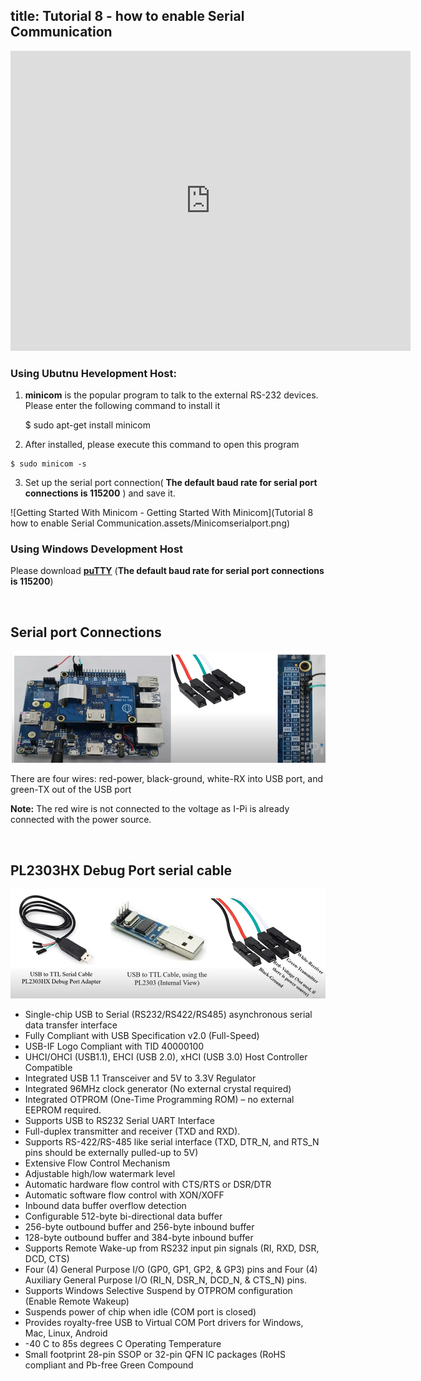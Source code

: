 title: Tutorial 8 - how to enable Serial Communication
---


<div class="contentiframe">

<iframe  class="responsive-iframe"  width="640" height="480" src="https://www.youtube.com/embed/jE-Ddj8tc8I"  frameborder="0" allow="autoplay; encrypted-media" allowfullscreen></iframe>

</div>


### Using Ubutnu Hevelopment Host:

1. **minicom** is the popular program to talk to the external RS-232 devices. Please enter the following command to install it

    $ sudo apt-get install minicom

2. After installed, please execute this command to open this program

```
$ sudo minicom -s
```

3. Set up the serial port connection( **The default baud rate for serial port connections is 115200** ) and save it. 

![Getting Started With Minicom - Getting Started With Minicom](Tutorial 8 how to enable Serial Communication.assets/Minicomserialport.png)



### Using Windows Development Host

 Please download [**puTTY**](https://www.putty.org/) (**The default baud rate for serial port connections is 115200**)



<br>

## Serial port Connections

![image-20201102154524948](Tutorial8-howToEnableSerialCommunication.assets/image-20201102154524948.png)

There are four wires: red-power, black-ground, white-RX into USB port, and green-TX out of the USB port

**Note:** The red wire is not connected to the voltage as I-Pi is already connected with the power source.



<br>

## PL2303HX Debug Port serial cable

 ![image-20201102153022896](Tutorial8-howToEnableSerialCommunication.assets/image-20201102153022896.png)

* Single-chip USB to Serial (RS232/RS422/RS485) asynchronous serial data transfer interface
* Fully Compliant with USB Specification v2.0 (Full-Speed)
* USB-IF Logo Compliant with TID 40000100
* UHCI/OHCI (USB1.1), EHCI (USB 2.0), xHCI (USB 3.0) Host Controller Compatible
* Integrated USB 1.1 Transceiver and 5V to 3.3V Regulator
* Integrated 96MHz clock generator (No external crystal required)
* Integrated OTPROM (One-Time Programming ROM) – no external EEPROM required. 
* Supports USB to RS232 Serial UART Interface  
* Full-duplex transmitter and receiver (TXD and RXD).
* Supports RS-422/RS-485 like serial interface (TXD, DTR_N, and RTS_N pins should be externally pulled-up to 5V)
* Extensive Flow Control Mechanism
* Adjustable high/low watermark level 
* Automatic hardware flow control with CTS/RTS or DSR/DTR
* Automatic software flow control with XON/XOFF
* Inbound data buffer overflow detection
* Configurable 512-byte bi-directional data buffer 
* 256-byte outbound buffer and 256-byte inbound buffer
* 128-byte outbound buffer and 384-byte inbound buffer
* Supports Remote Wake-up from RS232 input pin signals (RI, RXD, DSR, DCD, CTS)
* Four (4) General Purpose I/O (GP0, GP1, GP2, & GP3) pins and Four (4) Auxiliary General Purpose I/O (RI_N, DSR_N, DCD_N, & CTS_N) pins.
* Supports Windows Selective Suspend by OTPROM configuration (Enable Remote Wakeup) 
* Suspends power of chip when idle (COM port is closed)
* Provides royalty-free USB to Virtual COM Port drivers for Windows, Mac, Linux, Android
* -40 C to 85s degrees C Operating Temperature
* Small footprint 28-pin SSOP or 32-pin QFN IC packages (RoHS compliant and Pb-free Green Compound





